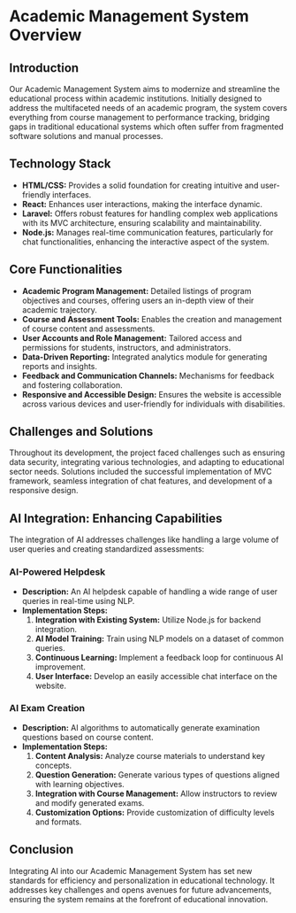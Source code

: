# Academic Management System Overview

## Introduction
Our Academic Management System aims to modernize and streamline the educational process within academic institutions. Initially designed to address the multifaceted needs of an academic program, the system covers everything from course management to performance tracking, bridging gaps in traditional educational systems which often suffer from fragmented software solutions and manual processes.

## Technology Stack
- **HTML/CSS:** Provides a solid foundation for creating intuitive and user-friendly interfaces.
- **React:** Enhances user interactions, making the interface dynamic.
- **Laravel:** Offers robust features for handling complex web applications with its MVC architecture, ensuring scalability and maintainability.
- **Node.js:** Manages real-time communication features, particularly for chat functionalities, enhancing the interactive aspect of the system.

## Core Functionalities
- **Academic Program Management:** Detailed listings of program objectives and courses, offering users an in-depth view of their academic trajectory.
- **Course and Assessment Tools:** Enables the creation and management of course content and assessments.
- **User Accounts and Role Management:** Tailored access and permissions for students, instructors, and administrators.
- **Data-Driven Reporting:** Integrated analytics module for generating reports and insights.
- **Feedback and Communication Channels:** Mechanisms for feedback and fostering collaboration.
- **Responsive and Accessible Design:** Ensures the website is accessible across various devices and user-friendly for individuals with disabilities.

## Challenges and Solutions
Throughout its development, the project faced challenges such as ensuring data security, integrating various technologies, and adapting to educational sector needs. Solutions included the successful implementation of MVC framework, seamless integration of chat features, and development of a responsive design.

## AI Integration: Enhancing Capabilities
The integration of AI addresses challenges like handling a large volume of user queries and creating standardized assessments:

### AI-Powered Helpdesk
- **Description:** An AI helpdesk capable of handling a wide range of user queries in real-time using NLP.
- **Implementation Steps:**
  1. **Integration with Existing System:** Utilize Node.js for backend integration.
  2. **AI Model Training:** Train using NLP models on a dataset of common queries.
  3. **Continuous Learning:** Implement a feedback loop for continuous AI improvement.
  4. **User Interface:** Develop an easily accessible chat interface on the website.

### AI Exam Creation
- **Description:** AI algorithms to automatically generate examination questions based on course content.
- **Implementation Steps:**
  1. **Content Analysis:** Analyze course materials to understand key concepts.
  2. **Question Generation:** Generate various types of questions aligned with learning objectives.
  3. **Integration with Course Management:** Allow instructors to review and modify generated exams.
  4. **Customization Options:** Provide customization of difficulty levels and formats.

## Conclusion
Integrating AI into our Academic Management System has set new standards for efficiency and personalization in educational technology. It addresses key challenges and opens avenues for future advancements, ensuring the system remains at the forefront of educational innovation.
